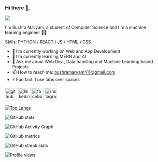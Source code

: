 ### Hi there 👋,  
![](https://cdn.dribbble.com/users/1162077/screenshots/3917576/support.gif)

I'm Bushra Maryam, a student of Computer Science and I'm a machine learning engineer  👨‍💻  

Skills: PYTHON / REACT / JS / HTML / CSS

- 🔭 I’m currently working on  Web and App Development 
- 🌱 I’m currently learning  MERN and AI 
- 💬 Ask me about Web Dev., Data handling and Machine Learning based Projects. 
- 📫 How to reach me: bushramaryam411@gmail.com 
- ⚡ Fun fact: I use tabs over spaces 


[<img src='https://cdn.jsdelivr.net/npm/simple-icons@3.0.1/icons/github.svg' alt='github' height='40'>](https://github.com/BushraMaryam)  [<img src='https://cdn.jsdelivr.net/npm/simple-icons@3.0.1/icons/linkedin.svg' alt='linkedin' height='40'>](https://www.linkedin.com/in/bushra-maryam/)  [<img src='https://cdn.jsdelivr.net/npm/simple-icons@3.0.1/icons/facebook.svg' alt='facebook' height='40'>](https://www.facebook.com/bushra2001)  [<img src='https://cdn.jsdelivr.net/npm/simple-icons@3.0.1/icons/instagram.svg' alt='instagram' height='40'>](https://www.instagram.com/bushramaryam04/)  

[![Top Langs](https://github-readme-stats.vercel.app/api/top-langs/?username=BushraMaryam)](https://github.com/anuraghazra/github-readme-stats)
  

![GitHub stats](https://github-readme-stats.vercel.app/api?username=BushraMaryam&theme=dark&show_icons=true)

![GitHub Activity Graph](https://activity-graph.herokuapp.com/graph?username=BushraMaryam)  

![GitHub metrics](https://metrics.lecoq.io/BushraMaryam)  

![GitHub streak stats](https://github-readme-streak-stats.herokuapp.com/?user=BushraMaryam)  

![Profile views](https://gpvc.arturio.dev/BushraMaryam)  
